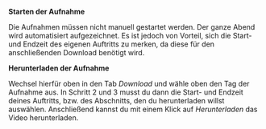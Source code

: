 **Starten der Aufnahme**

Die Aufnahmen müssen nicht manuell gestartet werden. Der ganze Abend wird automatisiert aufgezeichnet. Es ist jedoch von Vorteil, sich die Start- und Endzeit des eigenen Auftritts zu merken, da diese für den anschließenden Download benötigt wird.

**Herunterladen der Aufnahme**

Wechsel hierfür oben in den Tab *Download* und wähle oben den Tag der Aufnahme aus. In Schritt 2 und 3 musst du dann die Start- und Endzeit deines Auftritts, bzw. des Abschnitts, den du herunterladen willst auswählen. Anschließend kannst du mit einem Klick auf *Herunterladen* das Video herunterladen.